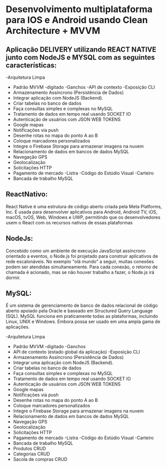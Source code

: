# Desenvolvimento multiplataforma para IOS e Android usando Clean Architecture + MVVM

## Aplicação DELIVERY utilizando REACT NATIVE junto com NodeJS e MYSQL com as seguintes características:

-Arquitetura Limpa
- Padrão MVVM
-digitado
-Ganchos
-API de contexto
-Exposição CLI
- Armazenamento Assíncrono (Persistência de Dados)
- Integrar aplicação com NodeJS (Backend).
- Criar tabelas no banco de dados
- Faça consultas simples e complexas no MySQL
- Tratamento de dados em tempo real usando SOCKET IO
- Autenticação de usuários com JSON WEB TOKENS
- Google mapas
- Notificações via push
- Desenhe rotas no mapa do ponto A ao B
- Coloque marcadores personalizados
- Integre o Firebase Storage para armazenar imagens na nuvem
- Relacionamento de dados em bancos de dados MySQL
- Navegação GPS
- Geolocalização
- Solicitações HTTP
- Pagamento de mercado
-Listra
-Código do Estúdio Visual
-Carteiro
- Bancada de trabalho MySQL

## ReactNativo:

React Native é uma estrutura de código aberto criada pela Meta Platforms, Inc. É usada para desenvolver aplicativos para Android, Android TV, iOS, macOS, tvOS, Web, Windows e UWP, permitindo que os desenvolvedores usem o React com os recursos nativos de essas plataformas

## NodeJs:

Concebido como um ambiente de execução JavaScript assíncrono orientado a eventos, o Node.js foi projetado para construir aplicativos de rede escalonáveis. No exemplo "olá mundo" a seguir, muitas conexões podem ser atendidas simultaneamente. Para cada conexão, o retorno de chamada é acionado, mas se não houver trabalho a fazer, o Node.js irá dormir.

## MySQL:

É um sistema de gerenciamento de banco de dados relacional de código aberto apoiado pela Oracle e baseado em Structured Query Language (SQL). MySQL funciona em praticamente todas as plataformas, incluindo Linux, UNIX e Windows. Embora possa ser usado em uma ampla gama de aplicações.

-Arquitetura Limpa
- Padrão MVVM
-digitado
-Ganchos
- API de contexto (estado global da aplicação)
-Exposição CLI
- Armazenamento Assíncrono (Persistência de Dados)
- Integrar uma aplicação com NodeJS (Backend).
- Criar tabelas no banco de dados
- Faça consultas simples e complexas no MySQL
- Tratamento de dados em tempo real usando SOCKET IO
- Autenticação de usuários com JSON WEB TOKENS
- Google mapas
- Notificações via push
- Desenhe rotas no mapa do ponto A ao B
- Coloque marcadores personalizados
- Integre o Firebase Storage para armazenar imagens na nuvem
- Relacionamento de dados em bancos de dados MySQL
- Navegação GPS
- Geolocalização
- Solicitações HTTP
- Pagamento de mercado
-Listra
-Código do Estúdio Visual
-Carteiro
- Bancada de trabalho MySQL
- Produtos CRUD
- Categorias CRUD
- Sacola de compras CRUD
